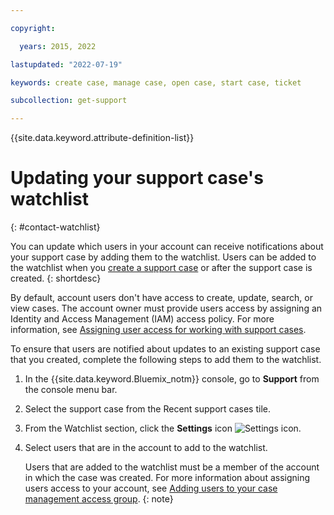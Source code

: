 ```yaml
---

copyright:

  years: 2015, 2022

lastupdated: "2022-07-19"

keywords: create case, manage case, open case, start case, ticket

subcollection: get-support

---
```


{{site.data.keyword.attribute-definition-list}}

# Updating your support case's watchlist
{: #contact-watchlist}

You can update which users in your account can receive notifications about your support case by adding them to the watchlist. Users can be added to the watchlist when you [create a support case](/docs/get-support?topic=get-support-open-case) or after the support case is created. 
{: shortdesc}

By default, account users don't have access to create, update, search, or view cases. The account owner must provide users access by assigning an Identity and Access Management (IAM) access policy. For more information, see [Assigning user access for working with support cases](/docs/get-support?topic=get-support-access#access). 

To ensure that users are notified about updates to an existing support case that you created, complete the following steps to add them to the watchlist.

1. In the {{site.data.keyword.Bluemix_notm}} console, go to **Support** from the console menu bar.
1. Select the support case from the Recent support cases tile.
1. From the Watchlist section, click the **Settings** icon ![Settings icon](../icons/settings.svg "Settings").
1. Select users that are in the account to add to the watchlist. 

   Users that are added to the watchlist must be a member of the account in which the case was created. For more information about assigning users access to your account, see [Adding users to your case management access group](/docs/get-support?topic=get-support-access#add-user-access-group).
   {: note}
